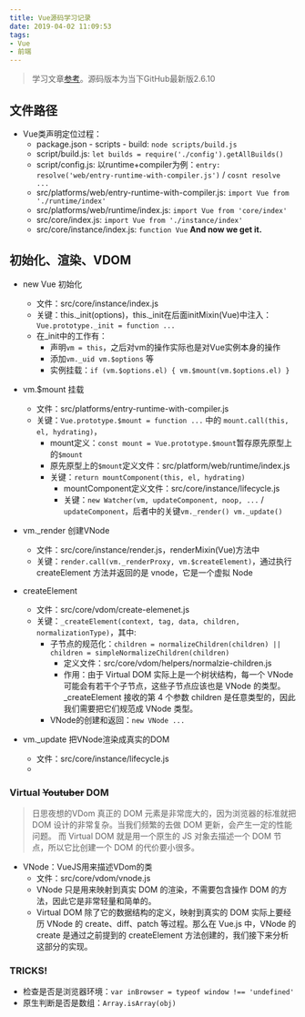 ```yaml
---
title: Vue源码学习记录
date: 2019-04-02 11:09:53
tags:
- Vue
- 前端
---
```


> 学习文章[参考](https://ustbhuangyi.github.io/vue-analysis/)。源码版本为当下GitHub最新版2.6.10

## 文件路径

* Vue类声明定位过程：
  * package.json - scripts - build: `node scripts/build.js`
  * script/build.js: `let builds = require('./config').getAllBuilds()`
  * script/config.js: 以runtime+compiler为例：`entry: resolve('web/entry-runtime-with-compiler.js')` / `cosnt resolve ...`
  * src/platforms/web/entry-runtime-with-compiler.js: `import Vue from './runtime/index'`
  * src/platforms/web/runtime/index.js: `import Vue from 'core/index'`
  * src/core/index.js: `import Vue from './instance/index'`
  * src/core/instance/index.js: `function Vue` **And now we get it.** 

## 初始化、渲染、VDOM

* new Vue 初始化
  * 文件：src/core/instance/index.js
  * 关键：this._init(options)，this._init在后面initMixin(Vue)中注入：`Vue.prototype._init = function ...`
  * 在_init中的工作有：
    * 声明`vm = this`，之后对vm的操作实际也是对Vue实例本身的操作
    * 添加`vm._uid vm.$options` 等
    * 实例挂载：`if (vm.$options.el) { vm.$mount(vm.$options.el) }`

* vm.$mount 挂载
  * 文件：src/platforms/entry-runtime-with-compiler.js
  * 关键：`Vue.prototype.$mount = function ...` 中的 `mount.call(this, el, hydrating)`，
    * mount定义：`const mount = Vue.prototype.$mount`暂存原先原型上的`$mount`
    * 原先原型上的`$mount`定义文件：src/platform/web/runtime/index.js
    * 关键：`return mountComponent(this, el, hydrating)`
      * mountComponent定义文件：src/core/instance/lifecycle.js
      * 关键：`new Watcher(vm, updateComponent, noop, ...` / `updateComponent`，后者中的关键`vm._render() vm._update()`

* vm._render 创建VNode
  * 文件：src/core/instance/render.js，renderMixin(Vue)方法中
  * 关键：`render.call(vm._renderProxy, vm.$createElement)`，通过执行 createElement 方法并返回的是 vnode，它是一个虚拟 Node

* createElement
  * 文件：src/core/vdom/create-elemenet.js
  * 关键：`_createElement(context, tag, data, children, normalizationType)`，其中:
    * 子节点的规范化：`children = normalizeChildren(children) || children = simpleNormalizeChildren(children)`
      * 定义文件：src/core/vdom/helpers/normalzie-children.js
      * 作用：由于 Virtual DOM 实际上是一个树状结构，每一个 VNode 可能会有若干个子节点，这些子节点应该也是 VNode 的类型。_createElement 接收的第 4 个参数 children 是任意类型的，因此我们需要把它们规范成 VNode 类型。
    * VNode的创建和返回：`new VNode ...`

* vm._update 把VNode渲染成真实的DOM
  * 文件：src/core/instance/lifecycle.js
  * 

### Virtual ~~Youtuber~~ DOM

> 日思夜想的VDom
> 真正的 DOM 元素是非常庞大的，因为浏览器的标准就把 DOM 设计的非常复杂。当我们频繁的去做 DOM 更新，会产生一定的性能问题。
> 而 Virtual DOM 就是用一个原生的 JS 对象去描述一个 DOM 节点，所以它比创建一个 DOM 的代价要小很多。

* VNode：VueJS用来描述VDom的类
  * 文件：src/core/vdom/vnode.js
  *  VNode 只是用来映射到真实 DOM 的渲染，不需要包含操作 DOM 的方法，因此它是非常轻量和简单的。
  * Virtual DOM 除了它的数据结构的定义，映射到真实的 DOM 实际上要经历 VNode 的 create、diff、patch 等过程。那么在 Vue.js 中，VNode 的 create 是通过之前提到的 createElement 方法创建的，我们接下来分析这部分的实现。

### TRICKS!

* 检查是否是浏览器环境：`var inBrowser = typeof window !== 'undefined'`
* 原生判断是否是数组：`Array.isArray(obj)`